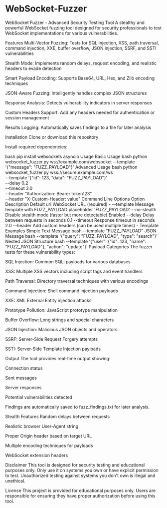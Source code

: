 # WebSocket-Fuzzer

WebSocket Fuzzer - Advanced Security Testing Tool
A stealthy and powerful WebSocket fuzzing tool designed for security professionals to test WebSocket implementations for various vulnerabilities.

Features
Multi-Vector Fuzzing: Tests for SQL injection, XSS, path traversal, command injection, XXE, buffer overflow, JSON injection, SSRF, and SSTI vulnerabilities

Stealth Mode: Implements random delays, request encoding, and realistic headers to evade detection

Smart Payload Encoding: Supports Base64, URL, Hex, and Zlib encoding techniques

JSON-Aware Fuzzing: Intelligently handles complex JSON structures

Response Analysis: Detects vulnerability indicators in server responses

Custom Headers Support: Add any headers needed for authentication or session management

Results Logging: Automatically saves findings to a file for later analysis

Installation
Clone or download this repository

Install required dependencies:

bash
pip install websockets asyncio
Usage
Basic Usage
bash
python websocket_fuzzer.py ws://example.com/websocket --template '{"message": "FUZZ_PAYLOAD"}'
Advanced Usage
bash
python websocket_fuzzer.py wss://secure.example.com/ws \
  --template '{"id": 123, "data": "FUZZ_PAYLOAD"}' \
  --delay 0.2 \
  --timeout 3.0 \
  --header "Authorization: Bearer token123" \
  --header "X-Custom-Header: value"
Command Line Options
Option	Description	Default
url	WebSocket URL (required)	-
--template	Message template with FUZZ_PAYLOAD placeholder	'FUZZ_PAYLOAD'
--no-stealth	Disable stealth mode (faster but more detectable)	Enabled
--delay	Delay between requests in seconds	0.1
--timeout	Response timeout in seconds	2.0
--header	Add custom headers (can be used multiple times)	-
Template Examples
Simple Text Message
bash
--template "FUZZ_PAYLOAD"
JSON Message
bash
--template '{"query": "FUZZ_PAYLOAD", "type": "search"}'
Nested JSON Structure
bash
--template '{"user": {"id": 123, "name": "FUZZ_PAYLOAD"}, "action": "update"}'
Payload Categories
The fuzzer tests for these vulnerability types:

SQL Injection: Common SQLi payloads for various databases

XSS: Multiple XSS vectors including script tags and event handlers

Path Traversal: Directory traversal techniques with various encodings

Command Injection: Shell command injection payloads

XXE: XML External Entity injection attacks

Prototype Pollution: JavaScript prototype manipulation

Buffer Overflow: Long strings and special characters

JSON Injection: Malicious JSON objects and operators

SSRF: Server-Side Request Forgery attempts

SSTI: Server-Side Template Injection payloads

Output
The tool provides real-time output showing:

Connection status

Sent messages

Server responses

Potential vulnerabilities detected

Findings are automatically saved to fuzz_findings.txt for later analysis.

Stealth Features
Random delays between requests

Realistic browser User-Agent string

Proper Origin header based on target URL

Multiple encoding techniques for payloads

WebSocket extension headers

Disclaimer
This tool is designed for security testing and educational purposes only. Only use it on systems you own or have explicit permission to test. Unauthorized testing against systems you don't own is illegal and unethical.

License
This project is provided for educational purposes only. Users are responsible for ensuring they have proper authorization before using this tool.
